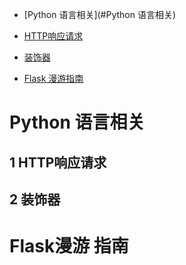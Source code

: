 - [Python 语言相关](#Python 语言相关)
 - [HTTP响应请求](#1-HTTP响应请求)
 - [装饰器](#2-装饰器)
 
 
- [Flask 漫游指南](#Flask漫游-指南)
 



# Python 语言相关

## 1 HTTP响应请求

## 2 装饰器

# Flask漫游 指南
